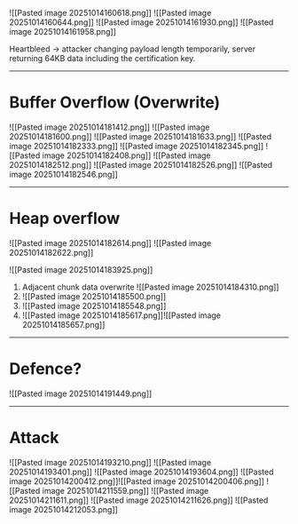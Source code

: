 ![[Pasted image 20251014160618.png]]
![[Pasted image 20251014160644.png]]
![[Pasted image 20251014161930.png]]
![[Pasted image 20251014161958.png]]

Heartbleed -> attacker changing payload length temporarily, server returning 64KB data including the certification key.

---
# Buffer Overflow (Overwrite)
![[Pasted image 20251014181412.png]]
![[Pasted image 20251014181600.png]]
![[Pasted image 20251014181633.png]]
![[Pasted image 20251014182333.png]]
![[Pasted image 20251014182345.png]]
![[Pasted image 20251014182408.png]]
![[Pasted image 20251014182512.png]]
![[Pasted image 20251014182526.png]]
![[Pasted image 20251014182546.png]]

---
# Heap overflow

![[Pasted image 20251014182614.png]]
![[Pasted image 20251014182622.png]]

![[Pasted image 20251014183925.png]]

1. Adjacent chunk data overwrite 
   ![[Pasted image 20251014184310.png]]
2. ![[Pasted image 20251014185500.png]]
3.   ![[Pasted image 20251014185548.png]]
4. ![[Pasted image 20251014185617.png]]![[Pasted image 20251014185657.png]]


---
# Defence?
![[Pasted image 20251014191449.png]]

----
# Attack

![[Pasted image 20251014193210.png]]
![[Pasted image 20251014193401.png]]
![[Pasted image 20251014193604.png]]
![[Pasted image 20251014200412.png]]![[Pasted image 20251014200406.png]]
![[Pasted image 20251014211559.png]]
![[Pasted image 20251014211611.png]]
![[Pasted image 20251014211626.png]]
![[Pasted image 20251014212053.png]]
